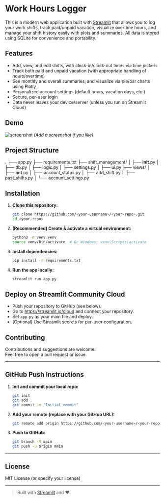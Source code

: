# Work Hours Logger

This is a modern web application built with [Streamlit](https://streamlit.io) that allows you to log your work shifts, track paid/unpaid vacation, visualize overtime hours, and manage your shift history easily with plots and summaries. All data is stored using SQLite for convenience and portability.

## Features

- Add, view, and edit shifts, with clock-in/clock-out times via time pickers
- Track both paid and unpaid vacation (with appropriate handling of hours/overtime)
- See monthly and overall summaries, and visualize via pie/bar charts using Plotly
- Personalized account settings (default hours, vacation days, etc.)
- Secure, per-user login
- Data never leaves your device/server (unless you run on Streamlit Cloud)

## Demo

![screenshot](screenshot.png)
*(Add a screenshot if you like)*

## Project Structure

.
├── app.py
├── requirements.txt
├── shift_management/
│   ├── __init__.py
│   ├── db.py
│   ├── logic.py
│   ├── settings.py
│   ├── ui.py
├── views/
│   ├── __init__.py
│   ├── account_status.py
│   ├── add_shift.py
│   ├── past_shifts.py
│   └── account_settings.py

## Installation

1. **Clone this repository:**

    ```bash
    git clone https://github.com/<your-username>/<your-repo>.git
    cd <your-repo>
    ```

2. **(Recommended) Create & activate a virtual environment:**

    ```bash
    python3 -m venv venv
    source venv/bin/activate  # On Windows: venv\Scripts\activate
    ```

3. **Install dependencies:**

    ```bash
    pip install -r requirements.txt
    ```

4. **Run the app locally:**

    ```bash
    streamlit run app.py
    ```

## Deploy on Streamlit Community Cloud

- Push your repository to GitHub (see below).
- Go to https://streamlit.io/cloud and connect your repository.
- Set `app.py` as your main file and deploy.
- (Optional) Use Streamlit secrets for per-user configuration.

## Contributing

Contributions and suggestions are welcome!  
Feel free to open a pull request or issue.

---

## GitHub Push Instructions

1. **Init and commit your local repo:**

    ```bash
    git init
    git add .
    git commit -m "Initial commit"
    ```

2. **Add your remote (replace with your GitHub URL):**

    ```bash
    git remote add origin https://github.com/<your-username>/<your-repo>.git
    ```

3. **Push to GitHub:**

    ```bash
    git branch -M main
    git push -u origin main
    ```

---

## License

MIT License (or specify your license)

---

> Built with [Streamlit](https://streamlit.io) and ❤️.

